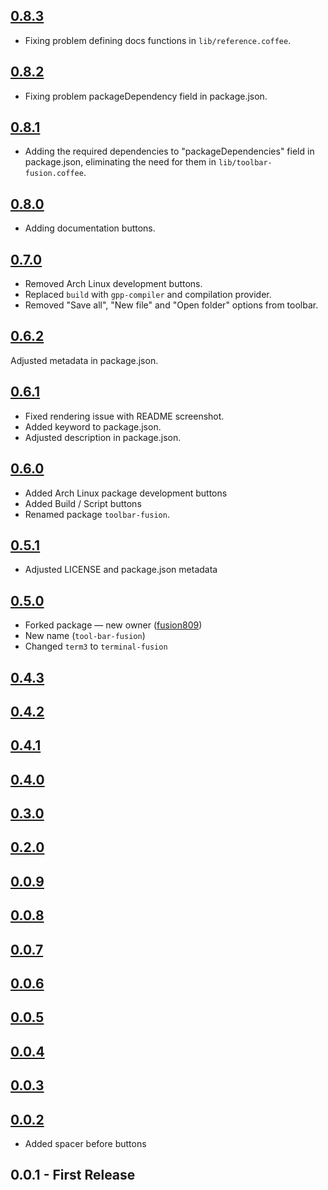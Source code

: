 ## [0.8.3](https://github.com/fusion809/toolbar-fusion/compare/v0.8.2...v0.8.3)
* Fixing problem defining docs functions in `lib/reference.coffee`.

## [0.8.2](https://github.com/fusion809/toolbar-fusion/compare/v0.8.1...v0.8.2)
* Fixing problem packageDependency field in package.json.

## [0.8.1](https://github.com/fusion809/toolbar-fusion/compare/v0.8.0...v0.8.1)
* Adding the required dependencies to "packageDependencies" field in package.json,
eliminating the need for them in `lib/toolbar-fusion.coffee`.

## [0.8.0](https://github.com/fusion809/toolbar-fusion/compare/v0.7.0...v0.8.0)
* Adding documentation buttons.

## [0.7.0](https://github.com/fusion809/toolbar-fusion/compare/v0.6.2...v0.7.0)
* Removed Arch Linux development buttons.
* Replaced `build` with `gpp-compiler` and compilation provider.
* Removed "Save all", "New file" and "Open folder" options from toolbar.

## [0.6.2](https://github.com/fusion809/toolbar-fusion/compare/v0.6.1...v0.6.2)
Adjusted metadata in package.json.

## [0.6.1](https://github.com/fusion809/toolbar-fusion/compare/v0.6.0...v0.6.1)
* Fixed rendering issue with README screenshot.
* Added keyword to package.json.
* Adjusted description in package.json.

## [0.6.0](https://github.com/fusion809/toolbar-fusion/compare/v0.5.1...v0.6.0)
* Added Arch Linux package development buttons
* Added Build / Script buttons
* Renamed package `toolbar-fusion`.

## [0.5.1](https://github.com/fusion809/toolbar-fusion/compare/v0.5.0...v0.5.1)
* Adjusted LICENSE and package.json metadata

## [0.5.0](https://github.com/fusion809/toolbar-fusion/compare/v0.4.3...v0.5.0)
* Forked package &mdash; new owner ([fusion809](@fusion809))
* New name (`tool-bar-fusion`)
* Changed `term3` to `terminal-fusion`

## [0.4.3](https://github.com/fusion809/toolbar-fusion/compare/v0.4.2...v0.4.3)

## [0.4.2](https://github.com/fusion809/toolbar-fusion/compare/v0.4.1...v0.4.2)

## [0.4.1](https://github.com/fusion809/toolbar-fusion/compare/v0.4.0...v0.4.1)

## [0.4.0](https://github.com/fusion809/toolbar-fusion/compare/v0.3.0...v0.4.0)

## [0.3.0](https://github.com/fusion809/toolbar-fusion/compare/v0.2.0...v0.3.0)

## [0.2.0](https://github.com/fusion809/toolbar-fusion/compare/v0.0.9...v0.2.0)

## [0.0.9](https://github.com/fusion809/toolbar-fusion/compare/v0.0.8...v0.0.9)

## [0.0.8](https://github.com/fusion809/toolbar-fusion/compare/v0.0.7...v0.0.8)

## [0.0.7](https://github.com/fusion809/toolbar-fusion/compare/v0.0.6...v0.0.7)

## [0.0.6](https://github.com/fusion809/toolbar-fusion/compare/v0.0.5...v0.0.6)

## [0.0.5](https://github.com/fusion809/toolbar-fusion/compare/v0.0.4...v0.0.5)

## [0.0.4](https://github.com/fusion809/toolbar-fusion/compare/v0.0.3...v0.0.4)

## [0.0.3](https://github.com/fusion809/toolbar-fusion/compare/v0.0.2...v0.0.3)

## [0.0.2](https://github.com/fusion809/toolbar-fusion/compare/v0.0.1...v0.0.2)
* Added spacer before buttons

## 0.0.1 - First Release
